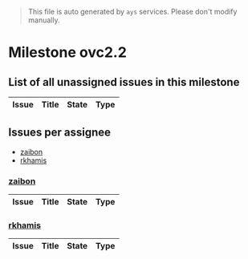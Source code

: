 > This file is auto generated by `ays` services. Please don't modify manually.

# Milestone ovc2.2

## List of all unassigned issues in this milestone

|Issue|Title|State|Type|
|-----|-----|-----|---|


## Issues per assignee
- [zaibon](#zaibon)
- [rkhamis](#rkhamis)



### [zaibon](https://github.com/zaibon)

|Issue|Title|State|Type|
|-----|-----|-----|----|


### [rkhamis](https://github.com/rkhamis)

|Issue|Title|State|Type|
|-----|-----|-----|----|

